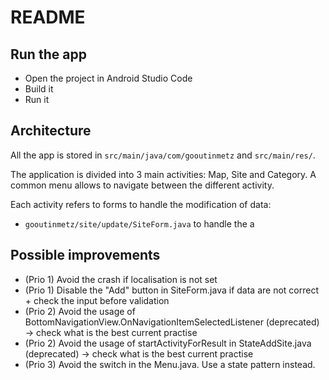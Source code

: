 # README

## Run the app
- Open the project in Android Studio Code
- Build it
- Run it 

## Architecture

All the app is stored in `src/main/java/com/gooutinmetz` and `src/main/res/`.

The application is divided into 3 main activities: Map, Site and Category.
A common menu allows to navigate between the different activity.

Each activity refers to forms to handle the modification of data:
- `gooutinmetz/site/update/SiteForm.java` to handle the a

## Possible improvements

- (Prio 1) Avoid the crash if localisation is not set
- (Prio 1) Disable the "Add" button in SiteForm.java if data are not correct + check the input before validation 
- (Prio 2) Avoid the usage of BottomNavigationView.OnNavigationItemSelectedListener (deprecated) → check what is the best current practise
- (Prio 2) Avoid the usage of startActivityForResult in StateAddSite.java (deprecated) → check what is the best current practise
- (Prio 3) Avoid the switch in the Menu.java. Use a state pattern instead.


